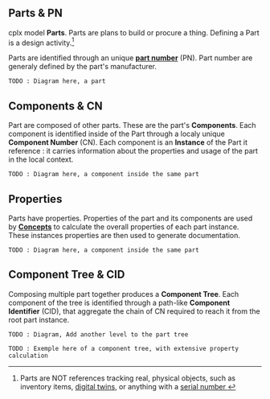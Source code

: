 ﻿## Parts & PN
cplx model **Parts**. Parts are plans to build or procure a thing. Defining a Part is a design activity.[^1]

[^1]: Parts are NOT references tracking real, physical objects, such as inventory items, [digital twins](https://en.wikipedia.org/wiki/Digital_twin), or anything with a [serial number ](https://en.wikipedia.org/wiki/Serial_number)

Parts are identified through an unique [**part number**](https://en.wikipedia.org/wiki/Part_number) (PN).
Part number are generaly defined by the part's manufacturer.

```
TODO : Diagram here, a part
```

## Components & CN
Part are composed of other parts. These are the part's **Components**. Each component is identified inside of the Part through a localy unique **Component Number** (CN). Each component is an **Instance** of the Part it reference : it carries information about the properties and usage of the part in the local context.

```
TODO : Diagram here, a component inside the same part
```

## Properties 
Parts have properties. Properties of the part and its components are used by [**Concepts**](2_DataConcepts) to calculate the overall properties of each part instance. These instances properties are then used to generate documentation.

```
TODO : Diagram here, a component inside the same part
```

## Component Tree & CID
Composing multiple part together produces a **Component Tree**. Each component of the tree is identified through a path-like **Component Identifier** (CID), that aggregate the chain of CN required to reach it from the root part instance.


```
TODO : Diagram, Add another level to the part tree
```

```
TODO : Exemple here of a component tree, with extensive property calculation
```